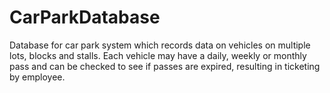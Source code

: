 # CarParkDatabase
Database for car park system which records data on vehicles on multiple lots, blocks and stalls.  Each vehicle may have a daily, weekly or monthly pass and can be checked to see if passes are expired, resulting in ticketing by employee.
